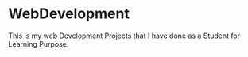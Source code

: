 # WebDevelopment
This is my web Development Projects that I have done as a Student for Learning Purpose. 
